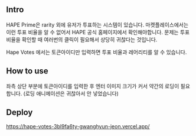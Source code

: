 ## Intro
HAPE Prime은 rarity 외에 유저가 투표하는 시스템이 있습니다.
마켓플레이스에서는 이런 투표 비율을 알 수 없어서 HAPE 공식 홈페이지에서 확인해야합니다.
문제는 투표 비율을 확인할 때 여러번의 클릭이 필요해서 상당히 귀찮다는 것입니다.

Hape Votes 에서는 토큰아이디만 입력하면 투표 비율과 레어리티를 알 수 있습니다.

## How to use
좌측 상단 부분에 토큰아이디를 입력한 후 엔터
이미지 크기가 커서 약간의 로딩이 필요합니다.
(로딩 애니메이션은 귀찮아서 안 넣었습니다)

## Deploy
https://hape-votes-3bl9fa6ty-gwanghyun-jeon.vercel.app/
